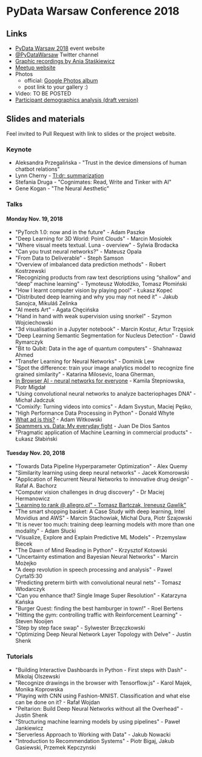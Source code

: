 # PyData Warsaw Conference 2018

## Links

* [PyData Warsaw 2018](https://pydata.org/warsaw2018/) event website
* [@PyDataWarsaw](https://twitter.com/pydatawarsaw) Twitter channel
* [Graphic recordings by Ania Staśkiewicz](https://github.com/PyDataPoland/PyData-Warsaw-Conference-2018/tree/master/Graphic%20recordings%20by%20Ania%20Staskiewicz)
* [Meetup website](https://www.meetup.com/Pydata-Warsaw)
* Photos
  - official: [Google Photos album](https://photos.app.goo.gl/k3r9rd5QiL8p4o9HA)
  - post link to your gallery :)
* Video: TO BE POSTED
* [Participant demographics analysis (draft version)](https://github.com/stared/random_data_explorations/blob/master/201811_pydatawaw2018/analysis.ipynb)

## Slides and materials

Feel invited to Pull Request with link to slides or the project website.

### Keynote

* Aleksandra Przegalińska - "Trust in the device dimensions of human chatbot relations"
* Lynn Cherny - [Tl;dr: summarization](https://ghostweather.slides.com/lynncherny/tl-dr-summarization)
* Stefania Druga - "Cognimates: Read, Write and Tinker with AI"
* Gene Kogan - "The Neural Aesthetic"

### Talks

####  Monday Nov. 19, 2018

* "PyTorch 1.0: now and in the future" - Adam Paszke
* "Deep Learning for 3D World: Point Clouds" - Marcin Mosiołek
* "Where visual meets textual. Luna - overview" - Sylwia Brodacka
* "Can you trust neural networks?" - Mateusz Opala
* "From Data to Deliverable" - Steph Samson
* "Overview of imbalanced data prediction methods" - Robert Kostrzewski
* "Recognizing products from raw text descriptions using “shallow” and “deep” machine learning" - Tymoteusz Wołodźko, Tomasz Płomiński
* "How I learnt computer vision by playing pool" - Łukasz Kopeć
* "Distributed deep learning and why you may not need it" - Jakub Sanojca, Mikuláš Zelinka	
* "AI meets Art" - Agata Chęcińska
* "Hand in hand with weak supervision using snorkel" - Szymon Wojciechowski
* "3d visualisation in a Jupyter notebook" - Marcin Kostur, Artur Trzęsiok
* "Deep Learning Semantic Segmentation for Nucleus Detection" - Dawid Rymarczyk
* "Bit to Qubit: Data in the age of quantum computers" - Shahnawaz Ahmed
* "Transfer Learning for Neural Networks" - Dominik Lew
* "Spot the difference: train your image analytics model to recognize fine grained similarity" - Katarina Milosevic, Ioana Gherman, 
* [In Browser AI - neural networks for everyone](https://www.dropbox.com/s/djht30ujl39w5sj/20181119_inbrowserai%20pydata%20warsaw.pdf?dl=0) - Kamila Stepniowska, Piotr Migdał
* "Using convolutional neural networks to analyze bacteriophages DNA" - Michał Jadczuk
* "Comixify: Turning videos into comics" - Adam Svystun, Maciej Pęśko,
* "High Performance Data Processing in Python" - Donald Whyte
* [What ad is this?](https://docs.google.com/presentation/d/1aAI6aWJcWvkWl67WEInfRUEJ6Ik941BF2o0bCMB-rCY/edit#slide=id.p) - Adam Witkowski
* [Spammers vs. Data: My everyday fight](https://drive.google.com/file/d/16XXvLtucyqQpMqQ7OPc0T3XHMMXSbpvN/view) - Juan De Dios Santos
* "Pragmatic application of Machine Learning in commercial products" - Łukasz Słabiński


#### Tuesday Nov. 20, 2018

* "Towards Data Pipeline Hyperparameter Optimization" - Alex Quemy
* "Similarity learning using deep neural networks" - Jacek Komorowski
* "Application of Recurrent Neural Networks to innovative drug design" - Rafał A. Bachorz
* "Computer vision challenges in drug discovery" - Dr Maciej Hermanowicz
* ["Learning to rank @ allegro.pl" - Tomasz Bartczak, Ireneusz Gawlik"](https://github.com/kretes/PyData-Warsaw-Conference-2018/blob/master/Talks/PDWC2018%20-%20Ireneusz%20Gawlik%20Tomasz%20Bartczak%20-%20Learning%20to%20rank%20at%20allegro.pl.pdf)
* "The smart shopping basket: A Case Study with deep learning, Intel Movidius and AWS" - Marcin Stachowiak, Michal Dura, Piotr Szajowski
* "It is never too much: training deep learning models with more than one modality" - Adam Słucki
* "Visualize, Explore and Explain Predictive ML Models" - Przemyslaw Biecek
* "The Dawn of Mind Reading in Python" - Krzysztof Kotowski	
* "Uncertainty estimation and Bayesian Neural Networks" - Marcin Możejko
* "A deep revolution in speech processing and analysis" - Pawel Cyrta15:30	
* "Predicting preterm birth with convolutional neural nets" - Tomasz Włodarczyk
* "Can you enhance that? Single Image Super Resolution" - Katarzyna Kańska
* "Burger Quest: finding the best hamburger in town!" - Roel Bertens
* "Hitting the gym: controlling traffic with Reinforcement Learning" - Steven Nooijen
* "Step by step face swap" - Sylwester Brzęczkowski
* "Optimizing Deep Neural Network Layer Topology with Delve" - Justin Shenk

### Tutorials

* "Building Interactive Dashboards in Python - First steps with Dash" - Mikolaj Olszewski	
* "Recognize drawings in the browser with Tensorflow.js" - Karol Majek, Monika Koprowska	
* "Playing with CNN using Fashion-MNIST. Classification and what else can be done on it? - Rafał Wojdan	
* "Peltarion: Build Deep Neural Networks without all the Overhead" - Justin Shenk	
* "Structuring machine learning models by using pipelines" - Paweł Jankiewicz	
* "Serverless Approach to Working with Data" - Jakub Nowacki	
* "Introduction to Recommendation Systems" - Piotr Bigaj, Jakub Gasiewski, Przemek Kepczynski
